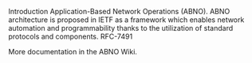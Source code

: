 Introduction
Application-Based Network Operations (ABNO). ABNO architecture is proposed in IETF as a framework which enables network automation and programmability thanks to the utilization of standard protocols and components. RFC-7491

More documentation in the ABNO Wiki.
